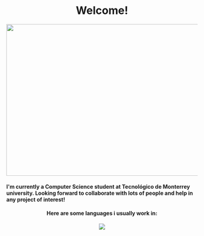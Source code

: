 # <h1 align="center"> Welcome! </h1>
<p align="center">
  <img width="700" height="400" src="https://64.media.tumblr.com/2c5d7360f8957c615772be568f85ba65/tumblr_nt23wyxU9r1udc81xo1_1280.pnj">
</p>

#### I'm currently a Computer Science student at Tecnológico de Monterrey university. Looking forward to collaborate with lots of people and help in any project of interest!
<h4 align="center"> Here are some languages i usually work in: </h4>

<p align="center">
  <a href="https://github.com/anuraghazra/github-readme-stats">
    <img src="https://github-readme-stats.vercel.app/api/top-langs/?username=bashlui&layout=compact&theme=calm_pink">
  </a>
</p>

